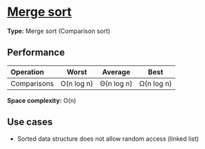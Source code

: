 # [Merge sort​](https://en.wikipedia.org/wiki/Merge_sort)

**Type:** Merge sort (Comparison sort)

## Performance

| Operation   |   Worst    |  Average   |    Best    |
| :---------- | :--------: | :--------: | :--------: |
| Comparisons | O(n log n) | Θ(n log n) | Ω(n log n) |

**Space complexity:** O(n)

## Use cases

- Sorted data structure does not allow random access (linked list)
